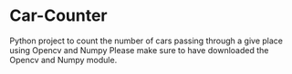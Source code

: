 # Car-Counter
Python project to count the number of cars passing through a give place using Opencv and Numpy
Please make sure to have downloaded the Opencv and Numpy module.
